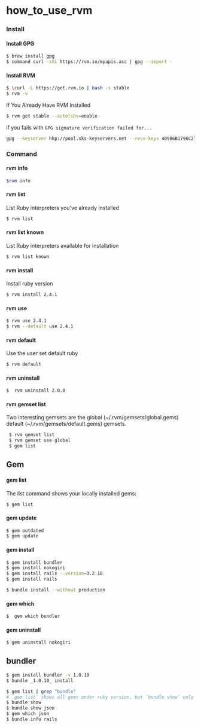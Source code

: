 # how_to_use_rvm

### Install
#### Install GPG
```bash
$ brew install gpg
$ command curl -sSL https://rvm.io/mpapis.asc | gpg --import -
```

#### Install RVM
```bash
$ \curl -L https://get.rvm.io | bash -s stable
$ rvm -v
```
If You Already Have RVM Installed
```bash
$ rvm get stable --autolibs=enable
```
if you fails with `GPG signature verification failed for...`
```bash
gpg --keyserver hkp://pool.sks-keyservers.net --recv-keys 409B6B1796C275462A1703113804BB82D39DC0E3 7D2BAF1CF37B13E2069D6956105BD0E739499BDB
```

### Command
#### rvm info
```bash
$rvm info
```
#### rvm list
List Ruby interpreters you've already installed
```bash
$ rvm list
```
#### rvm list known
List Ruby interpreters available for installation
```bash
$ rvm list known
```
#### rvm install
Install ruby version
```bash
$ rvm install 2.4.1
```
#### rvm use
```bash
$ rvm use 2.4.1
$ rvm --default use 2.4.1
```
#### rvm default
Use the user set default ruby
```bash
$ rvm default
```
#### rvm uninstall
```bash
$  rvm uninstall 2.0.0
```
#### rvm gemset list
Two interesting gemsets are the global (~/.rvm/gemsets/global.gems)\
default (~/.rvm/gemsets/default.gems) gemsets.
```bash
 $ rvm gemset list
 $ rvm gemset use global
 $ gem list
```
## Gem
#### gem list
The list command shows your locally installed gems:
```bash
$ gem list
```
#### gem update
```bash
$ gem outdated
$ gem update
```
#### gem install
```bash
$ gem install bundler
$ gem install nokogiri
$ gem install rails --version=3.2.18
$ gem install rails

$ bundle install --without production
```
 #### gem which
 ```bash
 $  gem which bundler
 ```
 
 #### gem uninstall
 ```bash
 $ gem uninstall nokogiri
 ```
 
## bundler
 ```bash
$ gem install bundler -v 1.0.10
$ bundle _1.0.10_ install

$ gem list | grep "bundle"
# `gem list` shows all gems under ruby version, but `bundle show` only shows gems under current project
$ bundle show
$ bundle show json
$ gem which json
$ bundle info rails
```
